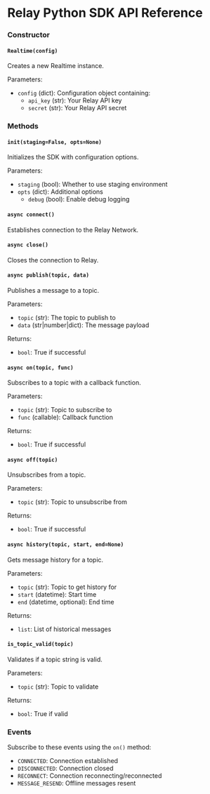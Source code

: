 # Relay Python SDK API Reference

### Constructor

#### `Realtime(config)`

Creates a new Realtime instance.

Parameters:
- `config` (dict): Configuration object containing:
  - `api_key` (str): Your Relay API key
  - `secret` (str): Your Relay API secret

### Methods

#### `init(staging=False, opts=None)`

Initializes the SDK with configuration options.

Parameters:
- `staging` (bool): Whether to use staging environment
- `opts` (dict): Additional options
  - `debug` (bool): Enable debug logging

#### `async connect()`

Establishes connection to the Relay Network.

#### `async close()`

Closes the connection to Relay.

#### `async publish(topic, data)`

Publishes a message to a topic.

Parameters:
- `topic` (str): The topic to publish to
- `data` (str|number|dict): The message payload

Returns:
- `bool`: True if successful

#### `async on(topic, func)`

Subscribes to a topic with a callback function.

Parameters:
- `topic` (str): Topic to subscribe to 
- `func` (callable): Callback function

Returns:
- `bool`: True if successful

#### `async off(topic)`

Unsubscribes from a topic.

Parameters:
- `topic` (str): Topic to unsubscribe from

Returns:
- `bool`: True if successful

#### `async history(topic, start, end=None)`

Gets message history for a topic.

Parameters:
- `topic` (str): Topic to get history for
- `start` (datetime): Start time
- `end` (datetime, optional): End time

Returns:
- `list`: List of historical messages

#### `is_topic_valid(topic)`

Validates if a topic string is valid.

Parameters:
- `topic` (str): Topic to validate

Returns:
- `bool`: True if valid

### Events

Subscribe to these events using the `on()` method:

- `CONNECTED`: Connection established
- `DISCONNECTED`: Connection closed
- `RECONNECT`: Connection reconnecting/reconnected
- `MESSAGE_RESEND`: Offline messages resent
